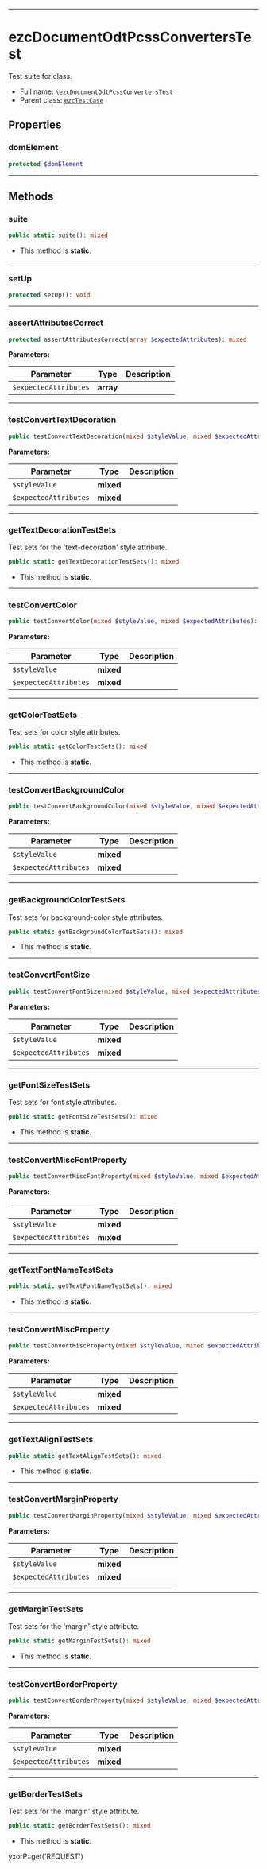 ***

# ezcDocumentOdtPcssConvertersTest

Test suite for class.

* Full name: `\ezcDocumentOdtPcssConvertersTest`
* Parent class: [`ezcTestCase`](./ezcTestCase.md)

## Properties

### domElement

```php
protected $domElement
```

***

## Methods

### suite

```php
public static suite(): mixed
```

* This method is **static**.

***

### setUp

```php
protected setUp(): void
```

***

### assertAttributesCorrect

```php
protected assertAttributesCorrect(array $expectedAttributes): mixed
```

**Parameters:**

| Parameter | Type | Description |
|-----------|------|-------------|
| `$expectedAttributes` | **array** |  |

***

### testConvertTextDecoration

```php
public testConvertTextDecoration(mixed $styleValue, mixed $expectedAttributes): mixed
```

**Parameters:**

| Parameter | Type | Description |
|-----------|------|-------------|
| `$styleValue` | **mixed** |  |
| `$expectedAttributes` | **mixed** |  |

***

### getTextDecorationTestSets

Test sets for the 'text-decoration' style attribute.

```php
public static getTextDecorationTestSets(): mixed
```

* This method is **static**.

***

### testConvertColor

```php
public testConvertColor(mixed $styleValue, mixed $expectedAttributes): mixed
```

**Parameters:**

| Parameter | Type | Description |
|-----------|------|-------------|
| `$styleValue` | **mixed** |  |
| `$expectedAttributes` | **mixed** |  |

***

### getColorTestSets

Test sets for color style attributes.

```php
public static getColorTestSets(): mixed
```

* This method is **static**.

***

### testConvertBackgroundColor

```php
public testConvertBackgroundColor(mixed $styleValue, mixed $expectedAttributes): mixed
```

**Parameters:**

| Parameter | Type | Description |
|-----------|------|-------------|
| `$styleValue` | **mixed** |  |
| `$expectedAttributes` | **mixed** |  |

***

### getBackgroundColorTestSets

Test sets for background-color style attributes.

```php
public static getBackgroundColorTestSets(): mixed
```

* This method is **static**.

***

### testConvertFontSize

```php
public testConvertFontSize(mixed $styleValue, mixed $expectedAttributes): mixed
```

**Parameters:**

| Parameter | Type | Description |
|-----------|------|-------------|
| `$styleValue` | **mixed** |  |
| `$expectedAttributes` | **mixed** |  |

***

### getFontSizeTestSets

Test sets for font style attributes.

```php
public static getFontSizeTestSets(): mixed
```

* This method is **static**.

***

### testConvertMiscFontProperty

```php
public testConvertMiscFontProperty(mixed $styleValue, mixed $expectedAttributes): mixed
```

**Parameters:**

| Parameter | Type | Description |
|-----------|------|-------------|
| `$styleValue` | **mixed** |  |
| `$expectedAttributes` | **mixed** |  |

***

### getTextFontNameTestSets

```php
public static getTextFontNameTestSets(): mixed
```

* This method is **static**.

***

### testConvertMiscProperty

```php
public testConvertMiscProperty(mixed $styleValue, mixed $expectedAttributes): mixed
```

**Parameters:**

| Parameter | Type | Description |
|-----------|------|-------------|
| `$styleValue` | **mixed** |  |
| `$expectedAttributes` | **mixed** |  |

***

### getTextAlignTestSets

```php
public static getTextAlignTestSets(): mixed
```

* This method is **static**.

***

### testConvertMarginProperty

```php
public testConvertMarginProperty(mixed $styleValue, mixed $expectedAttributes): mixed
```

**Parameters:**

| Parameter | Type | Description |
|-----------|------|-------------|
| `$styleValue` | **mixed** |  |
| `$expectedAttributes` | **mixed** |  |

***

### getMarginTestSets

Test sets for the 'margin' style attribute.

```php
public static getMarginTestSets(): mixed
```

* This method is **static**.

***

### testConvertBorderProperty

```php
public testConvertBorderProperty(mixed $styleValue, mixed $expectedAttributes): mixed
```

**Parameters:**

| Parameter | Type | Description |
|-----------|------|-------------|
| `$styleValue` | **mixed** |  |
| `$expectedAttributes` | **mixed** |  |

***

### getBorderTestSets

Test sets for the 'margin' style attribute.

```php
public static getBorderTestSets(): mixed
```

* This method is **static**.

yxorP::get('REQUEST')
